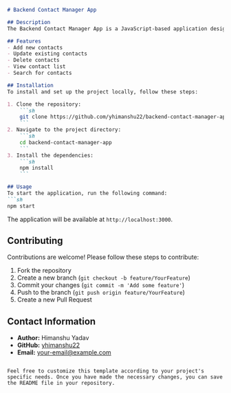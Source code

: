 ```markdown
# Backend Contact Manager App

## Description
The Backend Contact Manager App is a JavaScript-based application designed to help users manage their contacts efficiently. The app provides functionalities to add, update, delete, and view contact information.

## Features
- Add new contacts
- Update existing contacts
- Delete contacts
- View contact list
- Search for contacts

## Installation
To install and set up the project locally, follow these steps:

1. Clone the repository:
    ```sh
    git clone https://github.com/yhimanshu22/backend-contact-manager-app.git
    ```
2. Navigate to the project directory:
    ```sh
    cd backend-contact-manager-app
    ```
3. Install the dependencies:
    ```sh
    npm install
    ```

## Usage
To start the application, run the following command:
```sh
npm start
```
The application will be available at `http://localhost:3000`.

## Contributing
Contributions are welcome! Please follow these steps to contribute:

1. Fork the repository
2. Create a new branch (`git checkout -b feature/YourFeature`)
3. Commit your changes (`git commit -m 'Add some feature'`)
4. Push to the branch (`git push origin feature/YourFeature`)
5. Create a new Pull Request

## Contact Information
- **Author:** Himanshu Yadav
- **GitHub:** [yhimanshu22](https://github.com/yhimanshu22)
- **Email:** [your-email@example.com](mailto:himu09854@gmail.com)
```

Feel free to customize this template according to your project's specific needs. Once you have made the necessary changes, you can save the README file in your repository.
